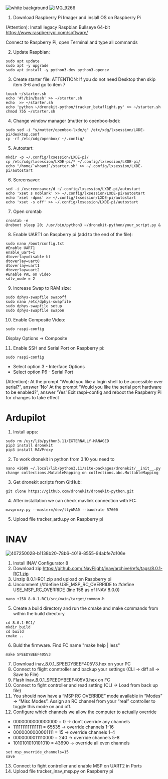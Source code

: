 
![white background](https://github.com/user-attachments/assets/b1138b20-78b6-4019-8555-94abfe7d106e)
![IMG_9266](https://github.com/user-attachments/assets/402f1190-5ed0-4b07-8406-937da907502e)

1. Download Raspberry Pi Imager and inslall OS on Raspberry Pi

(Attention):
Install legacy Raspbian Bullseye 64-bit
https://www.raspberrypi.com/software/

Connect to Raspberry Pi, open Terminal and type all commands

2. Update Raspbian:
```
sudo apt update
sudo apt -y upgrade
sudo apt install -y python3-dev python3-opencv
```
3. Create starter file:
ATTENTION: If you do not need Desktop then skip item 3-6 and go to item 7
```
touch ~/starter.sh
echo '#!/bin/bash' >> ~/starter.sh
echo  >> ~/starter.sh
echo 'python ~/dronekit-python/tracker_betaflight.py' >> ~/starter.sh
chmod 755 ~/starter.sh
```
4. Change window manager (mutter to openbox-lxde):
```
sudo sed -i "s/mutter/openbox-lxde/g" /etc/xdg/lxsession/LXDE-pi/desktop.conf
cp -rf /etc/xdg/openbox/ ~/.config/
```
5. Autostart:
```
mkdir -p ~/.config/lxsession/LXDE-pi/
cp /etc/xdg/lxsession/LXDE-pi/* ~/.config/lxsession/LXDE-pi/
echo "/home/`whoami`/starter.sh" >> ~/.config/lxsession/LXDE-pi/autostart
```
6. Screensaver:
```
sed -i /xscreensaver/d ~/.config/lxsession/LXDE-pi/autostart
echo 'xset s noblank' >> ~/.config/lxsession/LXDE-pi/autostart
echo 'xset -dpms' >> ~/.config/lxsession/LXDE-pi/autostart
echo 'xset -s off' >> ~/.config/lxsession/LXDE-pi/autostart
```
7. Open crontab
```
crontab -e
@reboot sleep 20; /usr/bin/python3 ~/dronekit-python/your_script.py &
```
8. Enable UART1 on Raspberry pi (add to the end of the file):
```
sudo nano /boot/config.txt
#Enable UART1
enable_uart=1
dtoverlay=disable-bt
dtoverlay=uart0
dtoverlay=uart1
dtoverlay=uart2
#Enable PAL on video
sdtv_mode = 2
```
9. Increase Swap to RAM size:
```
sudo dphys-swapfile swapoff
sudo nano /etc/dphys-swapfile
sudo dphys-swapfile setup
sudo dphys-swapfile swapon
```
10. Enable Composite Video:
```
sudo raspi-config
```
Display Options -> Composite

11. Enable SSH and Serial Port on Raspberry pi:
```
sudo raspi-config
```
-	Select option 3 - Interface Options
-	Select option P6 - Serial Port

(Attention):
At the prompt “Would you like a login shell to be accessible over serial?”, answer 'No'
At the prompt “Would you like the serial port hardware to be enabled?”, answer 'Yes'
Exit raspi-config and reboot the Raspberry Pi for changes to take effect

# Ardupilot
1. Install apps:
```
sudo rm /usr/lib/python3.11/EXTERNALLY-MANAGED
pip3 install dronekit
pip3 install MAVProxy
```
2. To work dronekit in python from 3.10 you need to
```
nano +2689 ~/.local/lib/python3.11/site-packages/dronekit/__init__.py
change collections.MutableMapping on collections.abc.MuttableMapping
```
3. Get dronekit scripts from GitHub:
```
git clone https://github.com/dronekit/dronekit-python.git
```

4. After installation we can check mavlink connection with FC:
```
mavproxy.py --master=/dev/ttyAMA0 --baudrate 57600
```
5. Upload file tracker_ardu.py on Raspberry pi

# INAV
![407250028-b1138b20-78b6-4019-8555-94abfe7d106e](https://github.com/user-attachments/assets/535540e5-59ea-4d84-a134-116e57c7c9ab)

1. Install INAV Configurator 8
2. Download zip https://github.com/iNavFlight/inav/archive/refs/tags/8.0.1-RC1.zip
3. Unzip 8.0.1-RC1.zip and upload on Raspberry pi
4. Uncomment //#define USE_MSP_RC_OVERRIDE to #define USE_MSP_RC_OVERRIDE (line 158 as of INAV 8.0.0)
```
nano +158 8.0.1-RC1/src/main/target/common.h
```
5. Create a build directory and run the cmake and make commands from within the build directory
```
cd 8.0.1-RC1/ 
mkdir build
cd build
cmake ..
```
6. Buld the firmware. Find FC name "make help | less"
```
make SPEEDYBEEF405V3
```
7. Download inav_8.0.1_SPEEDYBEEF405V3.hex on your PC
8. Connect to flight conntroller and backup your settings (CLI -> diff all -> Save to File)
9. Flash inav_8.0.1_SPEEDYBEEF405V3.hex on FC
10. Connect to fight controller and read setting (CLI -> Load from back up file)
11. You should now have a “MSP RC OVERRIDE” mode available in “Modes” -> “Misc Modes”. Assign an RC channel from  your “real” controller to toggle this mode on and off.
12. Configure which channels we allow the computer to actually override
- 0000000000000000 = 0 -> don’t override any channels
- 1111111111111111 = 65535 -> override channels 1-16
- 0000000000001111 = 15 -> override channels 1-4
- 0000000011110000 = 240 -> override channels 5-8
- 1010101010101010 = 43690 -> override all even channels
```
set msp_override_channels=15
save
```
13.  Connect to fight controller and enable MSP on UART2 in Ports
14.  Upload file tracker_inav_msp.py on Raspberry pi
